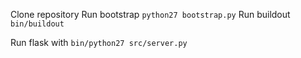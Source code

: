 Clone repository
Run bootstrap ```python27 bootstrap.py```
Run buildout ```bin/buildout```


Run flask with ```bin/python27 src/server.py```

